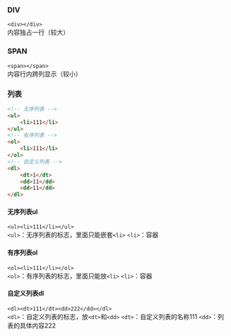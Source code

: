 ### DIV
`<div></div>`  
内容独占一行（较大）
### SPAN
`<span></span>`  
内容行内跨列显示（较小）
### 列表
```html
<!-- 无序列表 -->
<ul>
    <li>111</li>
</ul>
<!-- 有序列表 -->
<ol>
    <li>111</li>
</ol>
<!-- 自定义列表 -->
<dl>
    <dt>1</dt>
    <dd>11</dd>
    <dd>11</dd>
</dl>
```
#### 无序列表ul
`<ul><li>111</li></ul>`  
`<ul>`：无序列表的标志，里面只能嵌套`<li>`
`<li>`：容器
#### 有序列表ol
`<ol><li>111</li></ol>`  
`<ol>`：有序列表的标志，里面只能放`<li>`
`<li>`：容器
#### 自定义列表dl
`<dl><dt>111</dt><dd>222</dd></dl>`  
`<dl>`：自定义列表的标志，放`<dt>`和`<dd>`
`<dt>`：自定义列表的名称111
`<dd>`：列表的具体内容222